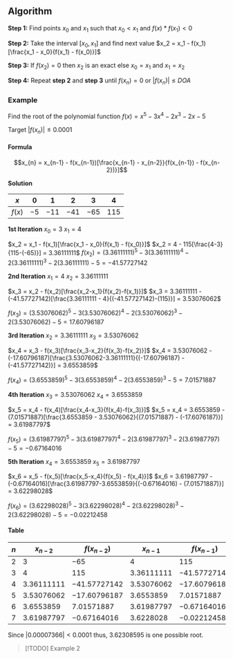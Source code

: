 ## Algorithm
**Step 1:** Find points $x_0$ and $x_1$ such that $x_0 < x_1$ and $f(x) * f(x_1) < 0$

**Step 2:** Take the interval $[x_0, x_1]$ and find next value $x_2 = x_1 - f(x_1)[\frac{x_1 - x_0}{f(x_1) - f(x_0)}]$

**Step 3:** If $f(x_2) = 0$ then $x_2$ is an exact else $x_0 = x_1$ and $x_1 = x_2$

**Step 4:** Repeat **step 2** and **step 3** until $f(x_n) = 0$ or $|f(x_n)| ≤ DOA$

### Example
Find the root of the polynomial function
$f(x) = x^5 - 3x^4 - 2x^3 - 2x - 5$

Target
$|f(x_n)|≤0.0001$

#### Formula
$$x_{n} = x_{n-1} - f(x_{n-1})[\frac{x_{n-1} - x_{n-2}}{f(x_{n-1}) - f(x_{n-2})}]$$

**Solution**

| $x$    | $0$  | $1$   | $2$   | $3$   | $4$ |
| ------ | ---- | ----- | ----- | ----- | --- |
| $f(x)$ | $-5$ | $-11$ | $-41$ | $-65$ | 115 |

**1st Iteration**
$x_0 = 3$
$x_1 = 4$

$x_2 = x_1 - f(x_1)[\frac{x_1 - x_0}{f(x_1) - f(x_0)}]$
$x_2 = 4 - 115[\frac{4-3}{115-(-65)}] = 3.36111111$
$f(x_2) = (3.36111111)^5 - 3(3.36111111)^4 - 2(3.36111111)^3 - 2(3.36111111) - 5 = -41.57727142$

**2nd Iteration**
$x_1 = 4$
$x_2 = 3.36111111$

$x_3 = x_2 - f(x_2)[\frac{x_2-x_1}{f(x_2)-f(x_1)}]$
$x_3 = 3.36111111 - (-41.57727142)[\frac{3.36111111 - 4}{(-41.57727142)-(115)}] = 3.53076062$

$f(x_3) = (3.53076062)^5 - 3(3.53076062)^4 - 2(3.53076062)^3 - 2(3.53076062) - 5 = 17.60796187$

**3rd Iteration**
$x_2 = 3.36111111$
$x_3 = 3.53076062$

$x_4 = x_3 - f(x_3)[\frac{x_3-x_2}{f(x_3)-f(x_2)}]$
$x_4 = 3.53076062 - (-17.60796187)[\frac{3.53076062-3.36111111}{(-17.60796187) - (-41.57727142)}] = 3.6553859$

$f(x_4) = (3.6553859)^5 - 3(3.6553859)^4 - 2(3.6553859)^3 - 5 = 7.01571887$

**4th Iteration**
$x_3 = 3.53076062$
$x_4 = 3.6553859$

$x_5 = x_4 - f(x_4)[\frac{x_4-x_3}{f(x_4)-f(x_3)}]$
$x_5 = x_4 = 3.6553859 - (7.01571887)[\frac{3.6553859 - 3.53076062}{(7.01571887) - (-17.6076187)}] = 3.61987797$

$f(x_5) = (3.61987797)^5 - 3(3.61987797)^4 - 2(3.61987797)^3 - 2(3.61987797) - 5 = -0.67164016$

**5th Iteration**
$x_4 = 3.6553859$
$x_5 = 3.61987797$

$x_6 = x_5 - f(x_5)[\frac{x_5-x_4}{f(x_5) - f(x_4)}]$
$x_6 = 3.61987797 - (-0.67164016)[\frac{3.61987797-3.6553859}{(-0.67164016) - (7.01571887)}] = 3.62298028$

$f(x_6) = (3.62298028)^5 - 3(3.62298028)^4 - 2(3.62298028)^3 - 2(3.62298028) - 5 = -0.02212458$

#### Table
| $n$ | $x_{n - 2}$  | $f(x_{n - 2})$ | $x_{n - 1}$  | $f(x_{n - 1})$ | $x_n$        | $f(x_n)$       |
| --- | ------------ | -------------- | ------------ | -------------- | ------------ | -------------- |
| $2$ | $3$          | $-65$          | $4$          | $115$          | $3.36111111$ | $-41.57727142$ |
| $3$ | $4$          | $115$          | $3.36111111$ | $-41.57727142$ | $3.53076062$ | $-17.60796187$ |
| $4$ | $3.36111111$ | $-41.57727142$ | $3.53076062$ | $-17.60796187$ | $3.6553859$  | $7.01571887$   |
| $5$ | $3.53076062$ | $-17.60796187$ | $3.6553859$  | $7.01571887$   | $3.61987797$ | $-0.67164016$  |
| $6$ | $3.6553859$  | $7.01571887$   | $3.61987797$ | $-0.67164016$  | $3.62298028$ | $-0.02212458$  |
| $7$ | $3.61987797$ | $-0.67164016$  | $3.6228028$  | $-0.02212458$  | $3.62308595$ | $0.000073966$               |

Since $|0.00007366| < 0.0001$ thus, $3.62308595$ is one possible root.

> [!TODO]
> Example 2

